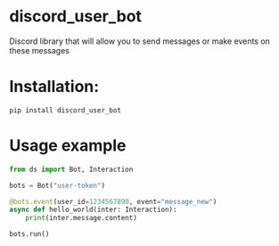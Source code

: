 # discord_user_bot

Discord library that will allow you to send messages or make events on these messages

# Installation:
```pip
pip install discord_user_bot
```

# Usage example

```python
from ds import Bot, Interaction

bots = Bot("user-token")

@bots.event(user_id=1234567890, event="message_new")
async def hello_world(inter: Interaction):
    print(inter.message.content)

bots.run()
```

